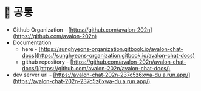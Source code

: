 # 🤣 공통

* Github Organization - [https://github.com/avalon-202n](https://github.com/avalon-202n)
* Documentation
  * here -  [https://sunghyeons-organization.gitbook.io/avalon-chat-docs](https://sunghyeons-organization.gitbook.io/avalon-chat-docs)
  * github repository - [https://github.com/avalon-202n/avalon-chat-docs/](https://github.com/avalon-202n/avalon-chat-docs/)
* dev server url - [https://avalon-chat-202n-237c5z6xwa-du.a.run.app/](https://avalon-chat-202n-237c5z6xwa-du.a.run.app/)
